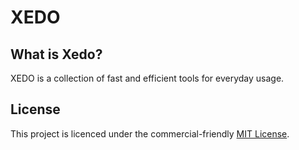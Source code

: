 # XEDO

## What is Xedo?

XEDO is a collection of fast and efficient tools for everyday usage.

## License

This project is licenced under the commercial-friendly [MIT License](LICENSE).

